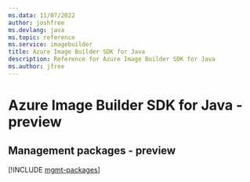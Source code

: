 ```yaml
---
ms.data: 11/07/2022
author: joshfree
ms.devlang: java
ms.topic: reference
ms.service: imagebuilder
title: Azure Image Builder SDK for Java
description: Reference for Azure Image Builder SDK for Java
ms.author: jfree
---
```

# Azure Image Builder SDK for Java - preview

## Management packages - preview
[!INCLUDE [mgmt-packages](image-builder-mgmt-index.md)]